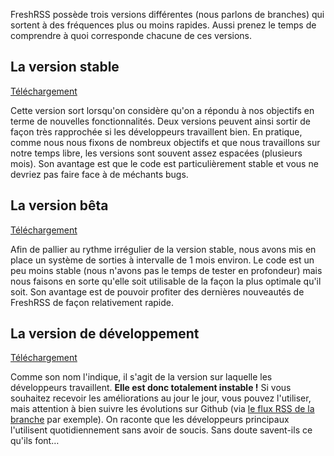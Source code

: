 FreshRSS possède trois versions différentes (nous parlons de branches) qui sortent à des fréquences plus ou moins rapides. Aussi prenez le temps de comprendre à quoi corresponde chacune de ces versions.

## La version stable

[Téléchargement](https///github.com/marienfressinaud/FreshRSS/archive/master.zip)

Cette version sort lorsqu'on considère qu'on a répondu à nos objectifs en terme de nouvelles fonctionnalités. Deux versions peuvent ainsi sortir de façon très rapprochée si les développeurs travaillent bien. En pratique, comme nous nous fixons de nombreux objectifs et que nous travaillons sur notre temps libre, les versions sont souvent assez espacées (plusieurs mois). Son avantage est que le code est particulièrement stable et vous ne devriez pas faire face à de méchants bugs.


## La version bêta

[Téléchargement](https///github.com/marienfressinaud/FreshRSS/archive/beta.zip)

Afin de pallier au rythme irrégulier de la version stable, nous avons mis en place un système de sorties à intervalle de 1 mois environ. Le code est un peu moins stable (nous n'avons pas le temps de tester en profondeur) mais nous faisons en sorte qu'elle soit utilisable de la façon la plus optimale qu'il soit. Son avantage est de pouvoir profiter des dernières nouveautés de FreshRSS de façon relativement rapide.


## La version de développement

[Téléchargement](https///github.com/marienfressinaud/FreshRSS/archive/dev.zip)

Comme son nom l'indique, il s'agit de la version sur laquelle les développeurs travaillent. **Elle est donc totalement instable !** Si vous souhaitez recevoir les améliorations au jour le jour, vous pouvez l'utiliser, mais attention à bien suivre les évolutions sur Github (via [le flux RSS de la branche](https///github.com/marienfressinaud/FreshRSS/commits/dev.atom) par exemple). On raconte que les développeurs principaux l'utilisent quotidiennement sans avoir de soucis. Sans doute savent-ils ce qu'ils font…
